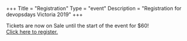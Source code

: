 +++
Title = "Registration"
Type = "event"
Description = "Registration for devopsdays Victoria 2019"
+++

<div style="width:100%; text-align:left;">
Tickets are now on Sale until the start of the event for $60!<br />
<a href="https://devopsdaysvictoria.tickit.ca" target="_blank">Click here to register.</a>

</div></div>
</div>
